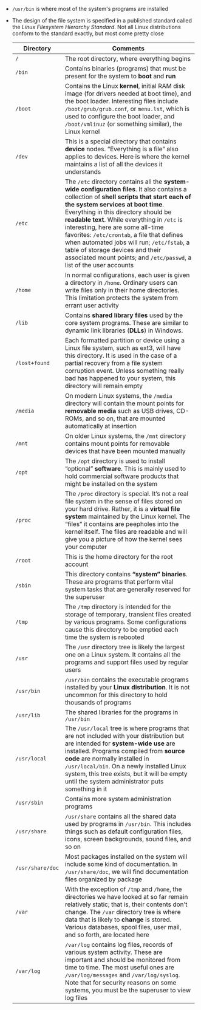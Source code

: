 - `/usr/bin` is where most of the system's programs are installed
- The design of the file system is specified in a published standard called the *Linux Filesystem Hierarchy Standard*. Not all Linux distributions conform to the standard exactly, but most come pretty close

    Directory | Comments |
    --|--|
    `/` | The root directory, where everything begins
    `/bin` | Contains binaries (programs) that must be present for the system to **boot** and **run** |
    `/boot` | Contains the Linux **kernel**, initial RAM disk image (for drivers needed at boot time), and the boot loader. Interesting files include `/boot/grub/grub.conf`, or `menu.lst`, which is used to configure the boot loader, and `/boot/vmlinuz` (or something similar), the Linux kernel | 
    `/dev` | This is a special directory that contains **device** nodes. “Everything is a file” also applies to devices. Here is where the kernel maintains a list of all the devices it understands | 
    `/etc` | The `/etc` directory contains all the **system-wide configuration files**. It also contains a collection of **shell scripts that start each of the system services at boot time**. Everything in this directory should be **readable text**. While everything in `/etc` is interesting, here are some all-time favorites: `/etc/crontab`, a file that defines when automated jobs will run; `/etc/fstab`, a table of storage devices and their associated mount points; and `/etc/passwd`, a list of the user accounts
    `/home` | In normal configurations, each user is given a directory in `/home`. Ordinary users can write files only in their home directories. This limitation protects the system from errant user activity
    `/lib` | Contains **shared library files** used by the core system programs. These are similar to dynamic link libraries (**DLLs**) in Windows.
    `/lost+found` | Each formatted partition or device using a Linux file system, such as ext3, will have this directory. It is used in the case of a partial recovery from a file system corruption event. Unless something really bad has happened to your system, this directory will remain empty
    `/media` | On modern Linux systems, the `/media` directory will contain the mount points for **removable media** such as USB drives, CD-ROMs, and so on, that are mounted automatically at insertion
    `/mnt` | On older Linux systems, the `/mnt` directory contains mount points for removable devices that have been mounted manually
    `/opt` | The `/opt` directory is used to install “optional” **software**. This is mainly used to hold commercial software products that might be installed on the system
    `/proc` | The `/proc` directory is special. It’s not a real file system in the sense of files stored on your hard drive. Rather, it is a **virtual file system** maintained by the Linux kernel. The “files” it contains are peepholes into the kernel itself. The files are readable and will give you a picture of how the kernel sees your computer
    `/root` | This is the home directory for the root account
    `/sbin` | This directory contains **“system” binaries**. These are programs that perform vital system tasks that are generally reserved for the superuser
    `/tmp` | The `/tmp` directory is intended for the storage of temporary, transient files created by various programs. Some configurations cause this directory to be emptied each time the system is rebooted
    `/usr` | The `/usr` directory tree is likely the largest one on a Linux system. It contains all the programs and support files used by regular users
    `/usr/bin` | `/usr/bin` contains the executable programs installed by your **Linux distribution**. It is not uncommon for this directory to hold thousands of programs    
    `/usr/lib` | The shared libraries for the programs in `/usr/bin`
    `/usr/local` | The `/usr/local` tree is where programs that are not included with your distribution but are intended for **system-wide use** are installed. Programs compiled from **source code** are normally installed in `/usr/local/bin`. On a newly installed Linux system, this tree exists, but it will be empty until the system administrator puts something in it
    `/usr/sbin` | Contains more system administration programs
    `/usr/share` | `/usr/share` contains all the shared data used by programs in `/usr/bin`. This includes things such as default configuration files, icons, screen backgrounds, sound files, and so on
    `/usr/share/doc` | Most packages installed on the system will include some kind of documentation. In `/usr/share/doc`, we will find documentation files organized by package
    `/var` | With the exception of `/tmp` and `/home`, the directories we have looked at so far remain relatively static; that is, their contents don’t change. The `/var` directory tree is where data that is likely to **change** is stored. Various databases, spool files, user mail, and so forth, are located here
    `/var/log` | `/var/log` contains log files, records of various system activity. These are important and should be monitored from time to time. The most useful ones are `/var/log/messages` and `/var/log/syslog`. Note that for security reasons on some systems, you must be the superuser to view log files
